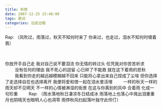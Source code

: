 ```yaml
---
title: 秋雨
date: 2007-12-25 15:48:08
tags: 歌词
categories: 边走边唱
---
```

Rap:
（风吹过，雨落过，秋天不知何时来了
你来过，也走过，泪水不知何时缠着我）
<!-- more -->　
你放开手自己走
我对自己说不要泪流
你无情的转过头
任凭我对你苦苦祈求
　　
没有任何的理由
我不死心的逗留
心已碎了不能救
就在这下着雨的悲秋
　　
我看到你走的越远越模糊越不回来
只能将心拿出来自己捏成了尘埃
但你选择了走选择自在也选择离开
我便将爱和恨一起在泪水里活埋
　　
一样的秋天一样的雨天却不见明天
不一样的心情被淋湿的街景
在这与你离别的风中
合着雨
化成一句珍重
　　
Rap:
（雨水落地秋日凄凉冬日结成冰
雨落地上也落心中溅出泪重重
月也阴晴天也暗明人心也凋零
雨停秋风扫起落叶独守此伶仃）